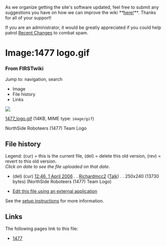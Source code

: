 As we organize getting the site's software updated, feel free to submit any
suggestions you have on how we can improve the wiki
_**_[here!](/index.php/User:Hallry/Suggestions "User:Hallry/Suggestions"
)_**_. Thanks for all of your support!

If you are an administrator, it would be greatly appreciated if you could help
patrol [Recent Changes](/index.php/Special:Recentchanges
"Special:Recentchanges" ) to combat spam.

# Image:1477 logo.gif

### From FIRSTwiki

Jump to: navigation, search

  * Image
  * File history
  * Links

![](/media/4/45/1477_logo.gif)

[1477_logo.gif](/media/4/45/1477_logo.gif "1477 logo.gif" ) (14KB, MIME type:
`image/gif`)

NorthSide Roboteers (1477) Team Logo

## File history

Legend: (cur) = this is the current file, (del) = delete this old version,
(rev) = revert to this old version.  
_Click on date to see the file uploaded on that date_.

  * (del) (cur) [12:46, 1 April 2006](/media/4/45/1477_logo.gif "/media/4/45/1477 logo.gif" ) . . [Richardmcc2](/index.php?title=User:Richardmcc2&action=edit "User:Richardmcc2" ) ([Talk](/index.php?title=User_talk:Richardmcc2&action=edit "User talk:Richardmcc2" )) . . 250x240 (13730 bytes) (NorthSide Roboteers (1477) Team Logo)
  

  * [Edit this file using an external application](/index.php?title=Image:1477_logo.gif&action=edit&externaledit=true&mode=file "Image:1477 logo.gif" )

See the [setup
instructions](http://meta.wikimedia.org/wiki/Help:External_editors
"http://meta.wikimedia.org/wiki/Help:External_editors" ) for more information.

## Links

The following pages link to this file:

  * [1477](/index.php/1477 "1477" )


